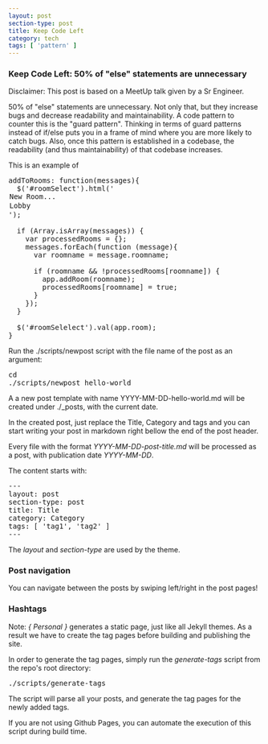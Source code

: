 ```yaml
---
layout: post
section-type: post
title: Keep Code Left
category: tech
tags: [ 'pattern' ]
---
```


### Keep Code Left: 50% of "else" statements are unnecessary

Disclaimer: This post is based on a MeetUp talk given by a Sr Engineer.

50% of "else" statements are unnecessary. Not only that, but they increase bugs and
decrease readability and maintainability. A code pattern to counter this is the
"guard pattern". Thinking in terms of guard patterns instead of if/else puts you
in a frame of mind where you are more likely to catch bugs. Also, once this pattern
is established in a codebase, the readability (and thus maintainability) of that
codebase increases.

This is an example of

<pre style="text-align: left">
addToRooms: function(messages){
  $('#roomSelect').html('<option value="newRoom">New Room...</option><option value="lobby" selected>Lobby</option>');

  if (Array.isArray(messages)) {
    var processedRooms = {};
    messages.forEach(function (message){
      var roomname = message.roomname;

      if (roomname && !processedRooms[roomname]) {
        app.addRoom(roomname);
        processedRooms[roomname] = true;
      }
    });
  }
 
  $('#roomSelelect').val(app.room);
}
</pre>

Run the ./scripts/newpost script with the file name of the post as an argument:

<pre style="text-align: left">
cd <your { Personal } repo>
./scripts/newpost hello-world
</pre>

A a new post template with name YYYY-MM-DD-hello-world.md will be created under ./\_posts, with the current date.

In the created post, just replace the Title, Category and tags and you can
start writing your post in markdown right bellow the end of the post header.

Every file with the format <i>YYYY-MM-DD-post-title.md</i> will be processed as a
post, with publication date <i>YYYY-MM-DD</i>.

The content starts with:

<pre style="text-align: left">
---
layout: post
section-type: post
title: Title
category: Category
tags: [ 'tag1', 'tag2' ]
---
</pre>

The *layout* and *section-type* are used by the theme.

### Post navigation

You can navigate between the posts by swiping left/right in the post pages!

### Hashtags

Note: *{ Personal }* generates a static page, just like all Jekyll themes.
As a result we have to create the tag pages before building and publishing the site.

In order to generate the tag pages, simply run the *generate-tags* script from the repo's root directory:

<pre style="text-align: left">
./scripts/generate-tags
</pre>

The script will parse all your posts, and generate the tag pages for the newly added tags.

If you are not using Github Pages, you can automate the execution of this script during build time.
